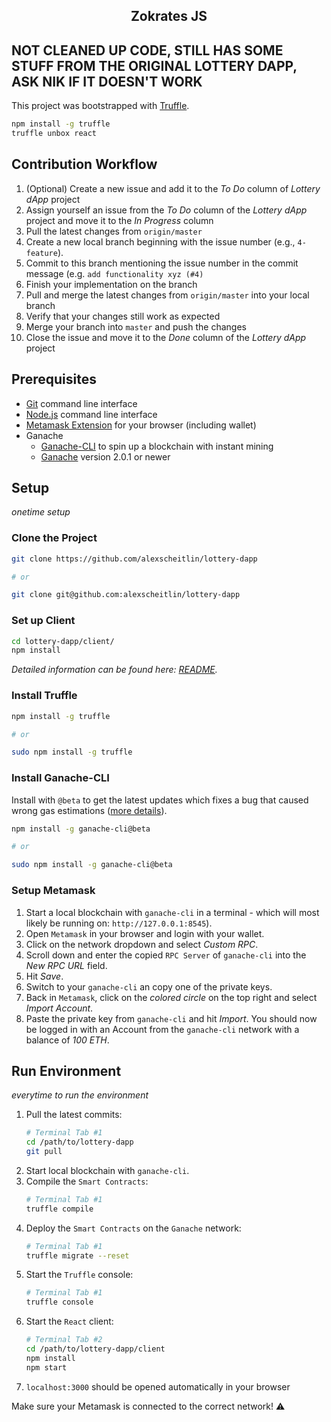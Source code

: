 <h2 align="center">Zokrates JS</h2>

## NOT CLEANED UP CODE, STILL HAS SOME STUFF FROM THE ORIGINAL LOTTERY DAPP, ASK NIK IF IT DOESN'T WORK

This project was bootstrapped with [Truffle](<[https://github.com/facebook/create-react-app](https://github.com/trufflesuite/truffle/)>).

```bash
npm install -g truffle
truffle unbox react
```

## Contribution Workflow

1. (Optional) Create a new issue and add it to the _To Do_ column of _Lottery dApp_ project
2. Assign yourself an issue from the _To Do_ column of the _Lottery dApp_ project and move it to the _In Progress_ column
3. Pull the latest changes from `origin/master`
4. Create a new local branch beginning with the issue number (e.g., `4-feature`).
5. Commit to this branch mentioning the issue number in the commit message (e.g. `add functionality xyz (#4)`
6. Finish your implementation on the branch
7. Pull and merge the latest changes from `origin/master` into your local branch
8. Verify that your changes still work as expected
9. Merge your branch into `master` and push the changes
10. Close the issue and move it to the _Done_ column of the _Lottery dApp_ project

## Prerequisites

- [Git](https://git-scm.com/) command line interface
- [Node.js](https://nodejs.org/) command line interface
- [Metamask Extension](https://metamask.io/) for your browser (including wallet)
- Ganache
  - [Ganache-CLI](https://github.com/trufflesuite/ganache-cli) to spin up a blockchain with instant mining
  - [Ganache](https://truffleframework.com/ganache) version 2.0.1 or newer

## Setup

_onetime setup_

### Clone the Project

```bash
git clone https://github.com/alexscheitlin/lottery-dapp

# or

git clone git@github.com:alexscheitlin/lottery-dapp
```

### Set up Client

```bash
cd lottery-dapp/client/
npm install
```

_Detailed information can be found here: [README](./client/README.md)._

### Install Truffle

```bash
npm install -g truffle

# or

sudo npm install -g truffle
```

### Install Ganache-CLI

Install with `@beta` to get the latest updates which fixes a bug that caused wrong gas estimations ([more details](https://github.com/trufflesuite/ganache-cli/releases/tag/v6.4.2-beta.0)).

```bash
npm install -g ganache-cli@beta

# or

sudo npm install -g ganache-cli@beta
```

### Setup Metamask

1. Start a local blockchain with `ganache-cli` in a terminal - which will most likely be running on: `http://127.0.0.1:8545`).
2. Open `Metamask` in your browser and login with your wallet.
3. Click on the network dropdown and select _Custom RPC_.
4. Scroll down and enter the copied `RPC Server` of `ganache-cli` into the _New RPC URL_ field.
5. Hit _Save_.
6. Switch to your `ganache-cli` an copy one of the private keys.
7. Back in `Metamask`, click on the _colored circle_ on the top right and select _Import Account_.
8. Paste the private key from `ganache-cli` and hit _Import_. You should now be logged in with an Account from the `ganache-cli` network with a balance of _100 ETH_.

## Run Environment

_everytime to run the environment_

1. Pull the latest commits:
   ```bash
   # Terminal Tab #1
   cd /path/to/lottery-dapp
   git pull
   ```
2. Start local blockchain with `ganache-cli`.
3. Compile the `Smart Contracts`:
   ```bash
   # Terminal Tab #1
   truffle compile
   ```
4. Deploy the `Smart Contracts` on the `Ganache` network:
   ```bash
   # Terminal Tab #1
   truffle migrate --reset
   ```
5. Start the `Truffle` console:
   ```bash
   # Terminal Tab #1
   truffle console
   ```
6. Start the `React` client:
   ```bash
   # Terminal Tab #2
   cd /path/to/lottery-dapp/client
   npm install
   npm start
   ```
7. `localhost:3000` should be opened automatically in your browser

Make sure your Metamask is connected to the correct network! :warning:
